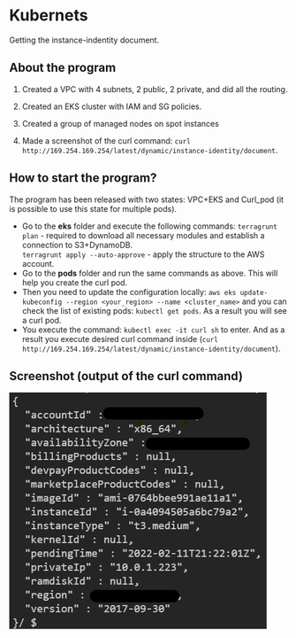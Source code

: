 # Kubernets
Getting the instance-indentity document.

## About the program

1. Created a VPC with 4 subnets, 2 public, 2 private, and did all the routing.

2. Created an EKS cluster with IAM and SG policies.

3. Created a group of managed nodes on spot instances

4. Made a screenshot of the curl command: `curl http://169.254.169.254/latest/dynamic/instance-identity/document`.

## How to start the program?

The program has been released with two states: VPC+EKS and Curl_pod (it is possible to use this state for multiple pods).

* Go to the __eks__ folder and execute the following commands:
  `terragrunt plan` - required to download all necessary modules and establish a connection to S3+DynamoDB.  
  `terragrunt apply --auto-approve` - apply the structure to the AWS account.
* Go to the __pods__ folder and run the same commands as above. This will help you create the curl pod.
* Then you need to update the configuration locally: `aws eks update-kubeconfig --region <your_region> --name <cluster_name>` and you can check the list of existing pods: `kubectl get pods`. As a result you will see a curl pod.
* You execute the command: `kubectl exec -it curl sh` to enter. And as a result you execute desired curl command inside (`curl http://169.254.169.254/latest/dynamic/instance-identity/document`).

## Screenshot (output of the curl command)
![CURL output](curl_output.png)
